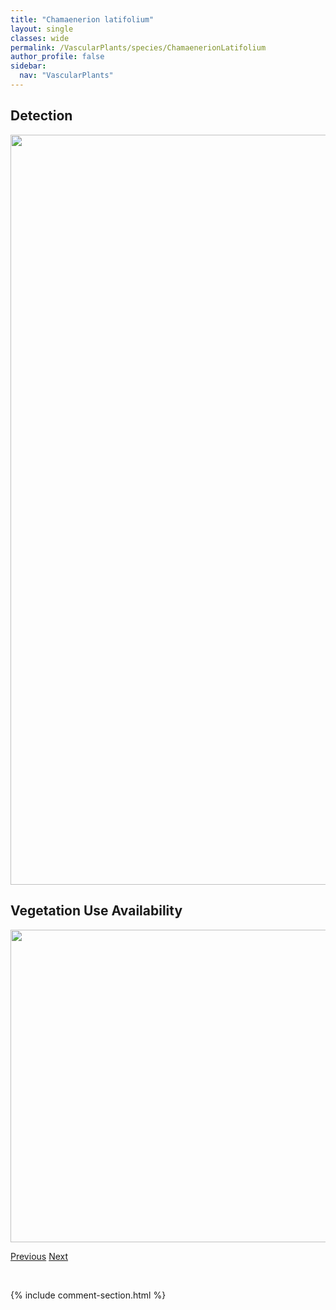 ```yaml
---
title: "Chamaenerion latifolium"
layout: single
classes: wide
permalink: /VascularPlants/species/ChamaenerionLatifolium
author_profile: false
sidebar:
  nav: "VascularPlants"
---
```


<h2>Detection</h2>

<a href="https://drive.google.com/uc?export=view&id=1pQogjlmACcFaOxt-Cgm1ppr1oAM6Tdjm">
<img src="https://drive.google.com/uc?export=view&id=1pQogjlmACcFaOxt-Cgm1ppr1oAM6Tdjm" height = "1200" width = "800">
</a>


<h2>Vegetation Use Availability</h2>

<a href="https://drive.google.com/uc?export=view&id=18UbtheLQn4vkp1ZlzAyK980TJmBTLNFt">
<img src="https://drive.google.com/uc?export=view&id=18UbtheLQn4vkp1ZlzAyK980TJmBTLNFt" height = "500" width = "1000">
</a>


<a href="/DevelopmentWebsite/VascularPlants/species/ChamaenerionAngustifolium" class="pagination--pager" title="Chamaenerion angustifolium">Previous</a> <a href="/DevelopmentWebsite/VascularPlants/species/ChamaerhodosErecta" class="pagination--pager" title="Chamaerhodos erecta">Next</a>

<p>&nbsp;</p>

{% include comment-section.html %}
